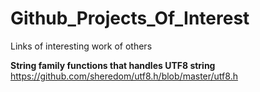 # Github_Projects_Of_Interest
Links of interesting work of others

**String family functions that handles UTF8 string**<br>
https://github.com/sheredom/utf8.h/blob/master/utf8.h

